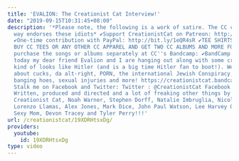 ```yaml
---
title: 'EVALION: The Creationist Cat Interview!'
date: "2019-09-15T10:31:45+08:00"
description: '*Please note, the following is a work of satire. The CC channel in no
  way endorses these idiots* ✔Support CreationistCat on Patreon: http://bit.ly/1ASeYOt
  ✔One-time contribution with PayPal: http://bit.ly/1eQR4sR ✔TEE SHIRTS: https://teespring.com/stores/creationist-cat
  BUY CC TEES OR ANY OTHER CC APPAREL AND GET TWO CC ALBUMS AND MORE FOR FREE! Or
  purchase the songs or albums separately at CC''s Bandcamp: ✔BandCamp! Hey Shodomites,
  today my dear friend Evalion and I are hanging out along with some creepy guy who
  kind of looks like Hitler (and is a big time Hitler fan to boot!). We''ll be talking
  about cucks, da alt-right, PORN, the international Jewish Conspiracy, Lil'' Wayne,
  banging hoes, sexual injuries and more! https://creationistcat.bandcamp.com/album/creationist-cat-presents-an-alt-right-christmas
  Stalk me on Facebook and Twitter: Twitter : @CreationistCat Facebook : CreationistCat
  Written, produced and directed and a lot of freaking other things by Vadim Newquist,
  Creationist Cat, Noah Warner, Stephen Dorff, Natalie Imbruglia, Nicolette Sheridan,
  Lorenzo Llamas, Alex Jones, Mark Dice, John Paul Watson, Lee Harvey Oswald, Your
  Sexy Mom, Devon Tracey and Tyler Perry!!!'
url: /creationistcat/19XDRHtsxDg/
providers:
  youtube:
    id: 19XDRHtsxDg
type: video
---
```

